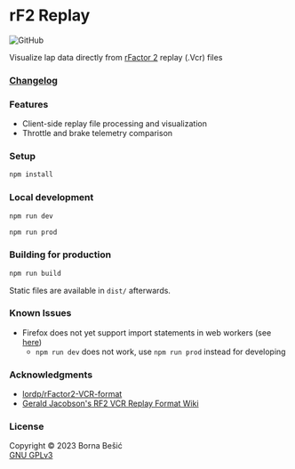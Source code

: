 
# rF2 Replay

![GitHub](https://img.shields.io/github/license/bornabesic/rf2replay?style=flat-square)

Visualize lap data directly from [rFactor 2](https://store.steampowered.com/app/365960/rFactor_2/) replay (.Vcr) files

### [Changelog](CHANGELOG.md)

### Features
- Client-side replay file processing and visualization
- Throttle and brake telemetry comparison

### Setup
```sh
npm install
```

### Local development

```sh
npm run dev
```

```sh
npm run prod
```

### Building for production

```sh
npm run build
```

Static files are available in `dist/` afterwards.

### Known Issues
- Firefox does not yet support import statements in web workers (see [here](https://developer.mozilla.org/en-US/docs/Web/JavaScript/Reference/Statements/import#browser_compatibility))
    - `npm run dev` does not work, use `npm run prod` instead for developing

### Acknowledgments
- [lordp/rFactor2-VCR-format](https://github.com/lordp/rFactor2-VCR-format)
- [Gerald Jacobson's RF2 VCR Replay Format Wiki](https://rf2-vcr-replay-format.fandom.com/wiki/RF2_VCR_Replay_Format_Wiki)

### License
Copyright © 2023  Borna Bešić  
[GNU GPLv3](LICENSE.txt)

